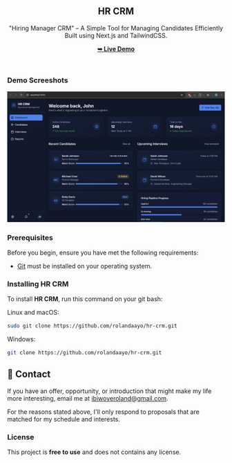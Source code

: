 <div align="center">
  <h2 align="center">HR CRM</h2>

  "Hiring Manager CRM" – A Simple Tool for Managing Candidates Efficiently <br/> Built using Next.js and TailwindCSS.

  <a href="#"><strong>➥ Live Demo</strong></a>

</div>

<br />

### Demo Screeshots

![Micro Desktop Demo](./readme-images/readme-1.png "Desktop Demo")

### Prerequisites

Before you begin, ensure you have met the following requirements:

* [Git](https://git-scm.com/downloads "Download Git") must be installed on your operating system.

### Installing HR CRM

To install **HR CRM**, run this command on your git bash:

Linux and macOS:

```bash
sudo git clone https://github.com/rolandaayo/hr-crm.git
```

Windows:

```bash
git clone https://github.com/rolandaayo/hr-crm.git
```

## 💬 Contact

If you have an offer, opportunity, or introduction that might make my life more interesting, email me at ibiwoyeroland@gmail.com.

For the reasons stated above, I'll only respond to proposals that are matched for my schedule and interests.

### License

This project is **free to use** and does not contains any license.
